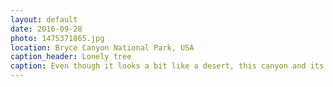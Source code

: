 ```yaml
---
layout: default
date: 2016-09-28
photo: 1475371865.jpg
location: Bryce Canyon National Park, USA
caption_header: Lonely tree
caption: Even though it looks a bit like a desert, this canyon and its surroundings are actually very green with a lot of pine trees and living animals like chipmunks!
---
```

